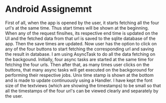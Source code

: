 # Android Assignemnt

First of all, when the app is opened by the user, it starts fetching all the four url's at the same time. Thus start times will be shown at the beginning.
When any of the request finsihes, its respective end time is updated on the UI and the fetched data from that url is saved to the sqlite database of the app.
Then the save times are updated. Now user has the option to click on any of the four buttons to start fetching the corresponding url and saving the result in database.
I am using AsyncTask to do all the data fetching on the backgound. Initially, four async tasks are started at the same time for fetching the four urls. Then after that, as many times user clicks on the buttons, that many async tasks will get executed on the backgoround for performing their respective jobs.
Unix time stamp is shown at the bottom and is made to update continuously using a Handler.
I have kept the font size of the textviews (which are showing the timestamps) to be small so that all the timestamps of the four url's can be viewed clearly and separately by the user.